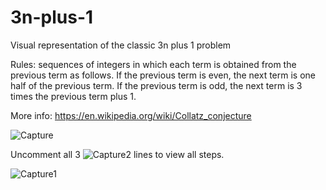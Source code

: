 # 3n-plus-1
Visual  representation of the classic 3n plus 1 problem

Rules:  sequences of integers in which each term is obtained from the previous term as follows. If the previous term is even, the next term is one half of the previous term. If the previous term is odd, the next term is 3 times the previous term plus 1.

More info: https://en.wikipedia.org/wiki/Collatz_conjecture

![Capture](https://user-images.githubusercontent.com/29146438/153991466-deddc8c8-eae7-4838-8732-0509ce7234ac.PNG)

Uncomment all 3 ![Capture2](https://user-images.githubusercontent.com/29146438/153992373-f836e7a6-ee84-472d-8007-a750c648ba4f.PNG) lines to view all steps.

![Capture1](https://user-images.githubusercontent.com/29146438/153992428-37284a10-3b08-4a47-b344-489bf4b29719.PNG)
